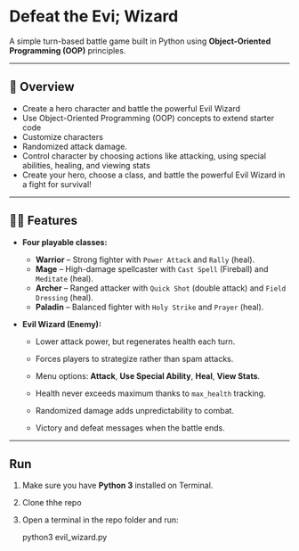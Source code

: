 # Defeat the Evi; Wizard

A simple turn-based battle game built in Python using **Object-Oriented Programming (OOP)** principles.  

---

## 📖 Overview

- Create a hero character and battle the powerful Evil Wizard
- Use Object-Oriented Programming (OOP) concepts to extend starter code
- Customize characters
- Randomized attack damage.
- Control character by choosing actions like attacking, using special abilities, healing, and viewing stats
- Create your hero, choose a class, and battle the powerful Evil Wizard in a fight for survival!

---

## 🧑‍🎮 Features

- **Four playable classes:**
  - **Warrior** – Strong fighter with `Power Attack` and `Rally` (heal).  
  - **Mage** – High-damage spellcaster with `Cast Spell` (Fireball) and `Meditate` (heal).  
  - **Archer** – Ranged attacker with `Quick Shot` (double attack) and `Field Dressing` (heal).  
  - **Paladin** – Balanced fighter with `Holy Strike` and `Prayer` (heal).  

- **Evil Wizard (Enemy):**
  - Lower attack power, but regenerates health each turn.
  - Forces players to strategize rather than spam attacks.

  - Menu options: **Attack**, **Use Special Ability**, **Heal**, **View Stats**.  
  - Health never exceeds maximum thanks to `max_health` tracking.  
  - Randomized damage adds unpredictability to combat.  
  - Victory and defeat messages when the battle ends.  

---

## Run
1. Make sure you have **Python 3** installed on Terminal.  
2. Clone thhe repo 
3. Open a terminal in the repo folder and run:

   python3 evil_wizard.py

